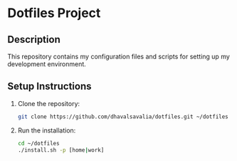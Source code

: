 # Dotfiles Project

## Description
This repository contains my configuration files and scripts for setting up my development environment.

## Setup Instructions
1. Clone the repository:
   ```bash
   git clone https://github.com/dhavalsavalia/dotfiles.git ~/dotfiles
   ```

2. Run the installation:
    ```bash
    cd ~/dotfiles
    ./install.sh -p [home|work]
    ```
